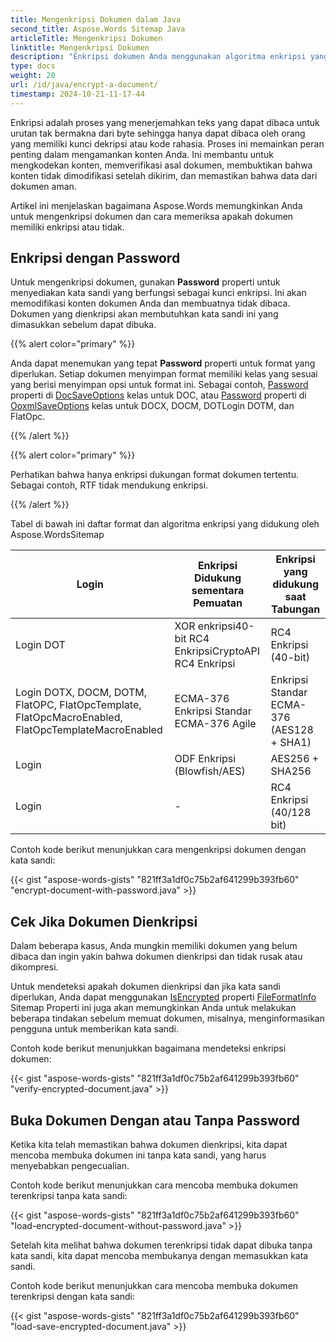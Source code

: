 ```yaml
---
title: Mengenkripsi Dokumen dalam Java
second_title: Aspose.Words Sitemap Java
articleTitle: Mengenkripsi Dokumen
linktitle: Mengenkripsi Dokumen
description: "Enkripsi dokumen Anda menggunakan algoritma enkripsi yang sesuai untuk format dokumen tertentu dalam JavaSitemap"
type: docs
weight: 20
url: /id/java/encrypt-a-document/
timestamp: 2024-10-21-11-17-44
---
```


Enkripsi adalah proses yang menerjemahkan teks yang dapat dibaca untuk urutan tak bermakna dari byte sehingga hanya dapat dibaca oleh orang yang memiliki kunci dekripsi atau kode rahasia. Proses ini memainkan peran penting dalam mengamankan konten Anda. Ini membantu untuk mengkodekan konten, memverifikasi asal dokumen, membuktikan bahwa konten tidak dimodifikasi setelah dikirim, dan memastikan bahwa data dari dokumen aman.

Artikel ini menjelaskan bagaimana Aspose.Words memungkinkan Anda untuk mengenkripsi dokumen dan cara memeriksa apakah dokumen memiliki enkripsi atau tidak.

## Enkripsi dengan Password

Untuk mengenkripsi dokumen, gunakan **Password** properti untuk menyediakan kata sandi yang berfungsi sebagai kunci enkripsi. Ini akan memodifikasi konten dokumen Anda dan membuatnya tidak dibaca. Dokumen yang dienkripsi akan membutuhkan kata sandi ini yang dimasukkan sebelum dapat dibuka.

{{% alert color="primary" %}}

Anda dapat menemukan yang tepat **Password** properti untuk format yang diperlukan. Setiap dokumen menyimpan format memiliki kelas yang sesuai yang berisi menyimpan opsi untuk format ini. Sebagai contoh, [Password](https://reference.aspose.com/words/java/com.aspose.words/docsaveoptions/#getPassword) properti di [DocSaveOptions](https://reference.aspose.com/words/java/com.aspose.words/docsaveoptions/) kelas untuk DOC, atau [Password](https://reference.aspose.com/words/java/com.aspose.words/ooxmlsaveoptions/#getPassword) properti di [OoxmlSaveOptions](https://reference.aspose.com/words/java/com.aspose.words/ooxmlsaveoptions/) kelas untuk DOCX, DOCM, DOTLogin DOTM, dan FlatOpc.

{{% /alert %}}

{{% alert color="primary" %}}

Perhatikan bahwa hanya enkripsi dukungan format dokumen tertentu. Sebagai contoh, RTF tidak mendukung enkripsi.

{{% /alert %}}

Tabel di bawah ini daftar format dan algoritma enkripsi yang didukung oleh Aspose.WordsSitemap

| Login |  Enkripsi Didukung sementara Pemuatan |  Enkripsi yang didukung saat Tabungan |
|  ------------------------------------------------------------  |  -----------------------------------------------------------  |  --------------------------------------------  |
|  Login DOT |  XOR enkripsi40-bit RC4 EnkripsiCryptoAPI RC4 Enkripsi |  RC4 Enkripsi (40-bit) |
|  Login DOTX, DOCM, DOTM, FlatOPC, FlatOpcTemplate, FlatOpcMacroEnabled, FlatOpcTemplateMacroEnabled |  ECMA-376 Enkripsi Standar ECMA-376 Agile |  Enkripsi Standar ECMA-376 (AES128 + SHA1) |
|  Login |  ODF Enkripsi (Blowfish/AES) |  AES256 + SHA256 |
|  Login |  -                                                            |  RC4 Enkripsi (40/128 bit) |

Contoh kode berikut menunjukkan cara mengenkripsi dokumen dengan kata sandi:

{{< gist "aspose-words-gists" "821ff3a1df0c75b2af641299b393fb60" "encrypt-document-with-password.java" >}}

## Cek Jika Dokumen Dienkripsi

Dalam beberapa kasus, Anda mungkin memiliki dokumen yang belum dibaca dan ingin yakin bahwa dokumen dienkripsi dan tidak rusak atau dikompresi.

Untuk mendeteksi apakah dokumen dienkripsi dan jika kata sandi diperlukan, Anda dapat menggunakan [IsEncrypted](https://reference.aspose.com/words/java/com.aspose.words/fileformatinfo/#isEncrypted) properti [FileFormatInfo](https://reference.aspose.com/words/java/com.aspose.words/fileformatinfo/) Sitemap Properti ini juga akan memungkinkan Anda untuk melakukan beberapa tindakan sebelum memuat dokumen, misalnya, menginformasikan pengguna untuk memberikan kata sandi.

Contoh kode berikut menunjukkan bagaimana mendeteksi enkripsi dokumen:

{{< gist "aspose-words-gists" "821ff3a1df0c75b2af641299b393fb60" "verify-encrypted-document.java" >}}

## Buka Dokumen Dengan atau Tanpa Password

Ketika kita telah memastikan bahwa dokumen dienkripsi, kita dapat mencoba membuka dokumen ini tanpa kata sandi, yang harus menyebabkan pengecualian.

Contoh kode berikut menunjukkan cara mencoba membuka dokumen terenkripsi tanpa kata sandi:

{{< gist "aspose-words-gists" "821ff3a1df0c75b2af641299b393fb60" "load-encrypted-document-without-password.java" >}}

Setelah kita melihat bahwa dokumen terenkripsi tidak dapat dibuka tanpa kata sandi, kita dapat mencoba membukanya dengan memasukkan kata sandi.

Contoh kode berikut menunjukkan cara mencoba membuka dokumen terenkripsi dengan kata sandi:

{{< gist "aspose-words-gists" "821ff3a1df0c75b2af641299b393fb60" "load-save-encrypted-document.java" >}}

